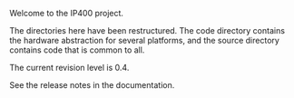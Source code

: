 Welcome to the IP400 project. 

The directories here have been restructured. The code directory contains the hardware abstraction for several platforms, 
and the source directory contains code that is common to all.

The current revision level is 0.4.

See the release notes in the documentation.
